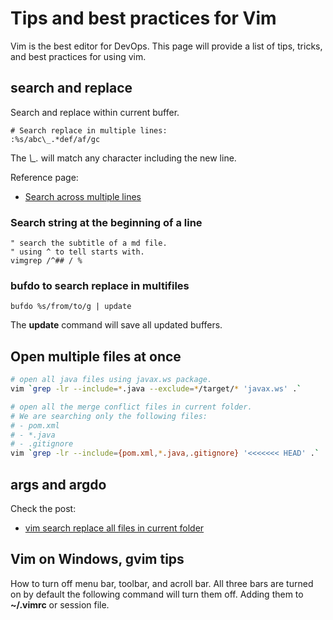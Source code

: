 # Tips and best practices for Vim

Vim is the best editor for DevOps.
This page will provide a list of tips, tricks, and best practices for using vim.

## search and replace

Search and replace within current buffer.

```vim
# Search replace in multiple lines:
:%s/abc\_.*def/af/gc
```

The *\\_.* will match any character including the new line.

Reference page:

* [Search across multiple lines](https://vim.fandom.com/wiki/Search_across_multiple_lines)

### Search string at the beginning of a line

```vim
" search the subtitle of a md file.
" using ^ to tell starts with.
vimgrep /^## / %
```

### bufdo to search replace in multifiles

```vim
bufdo %s/from/to/g | update
```

The **update** command will save all updated buffers.


## Open multiple files at once

```bash
# open all java files using javax.ws package.
vim `grep -lr --include=*.java --exclude=*/target/* 'javax.ws' .`

# open all the merge conflict files in current folder.
# We are searching only the following files:
# - pom.xml
# - *.java
# - .gitignore
vim `grep -lr --include={pom.xml,*.java,.gitignore} '<<<<<<< HEAD' .`
```

## args and argdo

Check the post:

* [vim search replace all files in current folder](https://vi.stackexchange.com/questions/2776/vim-search-replace-all-files-in-current-project-folder#:~:text=If%20you%20want%20to%20perform,multiple%20filenames%20or%20even%20globs.&text=You%20can%20view%20the%20current,by%20running%20%3Aargs%20by%20itself.)

## Vim on Windows, gvim tips

How to turn off menu bar, toolbar, and acroll bar.
All three bars are turned on by default the following command will turn them off.
Adding them to **~/.vimrc** or session file.
